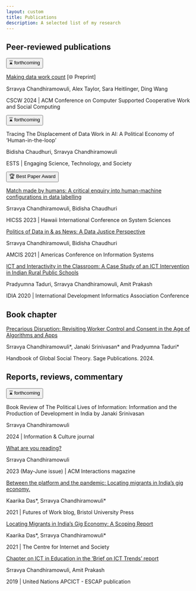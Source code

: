 ```yaml
---
layout: custom
title: Publications
description: A selected list of my research
---
```


## Peer-reviewed publications

<div class="entry-publication">
<section>
<button clas=infopill>⌛ forthcoming</button>
</section>
<p class="what"><a href="https://arxiv.org/abs/2311.18046">Making data work count</a> <span class="preprint">[🌐 Preprint]</span></p>
<p class="who"><span class="lookatme">Srravya Chandhiramowuli</span>, Alex Taylor, Sara Heitlinger, Ding Wang</p>
<p class="where">CSCW 2024 | ACM Conference on Computer Supported Cooperative Work and Social Computing</p>
</div>

<div class="entry-publication">
<section>
<button clas=infopill>⌛ forthcoming</button>
</section>
<p class="what">Tracing The Displacement of Data Work in AI: A Political Economy of ‘Human-in-the-loop’</p>
<p class="who">Bidisha Chaudhuri, <span class="lookatme">Srravya Chandhiramowuli</span></p>
<p class="where">ESTS | Engaging Science, Technology, and Society</p>
</div>

<div class="entry-publication">
<section>
<button clas=infopill>🏆 Best Paper Award</button>
</section>
<p class="what"><a href="https://hdl.handle.net/10125/102882">Match made by humans: A critical enquiry into human-machine configurations in data labelling</a></p>
<p class="who"><span class="lookatme">Srravya Chandhiramowuli</span>, Bidisha Chaudhuri</p>
<p class="where">HICSS 2023 | Hawaii International Conference on System Sciences</p>
</div>

<div class="entry-publication">
<p class="what"><a href="https://aisel.aisnet.org/amcis2021/global_develop/global_develop/13">Politics of Data in & as News: A Data Justice Perspective</a></p>
<p class="who"><span class="lookatme">Srravya Chandhiramowuli</span>, Bidisha Chaudhuri</p>
<p class="where">AMCIS 2021 | Americas Conference on Information Systems</p>
</div>

<div class="entry-publication">
<p class="what"><a href="https://doi.org/10.1007/978-3-030-52014-4_2">ICT and Interactivity in the Classroom: A Case Study of an ICT Intervention in Indian Rural Public Schools</a></p>
<p class="who">Pradyumna Taduri, <span class="lookatme">Srravya Chandhiramowuli</span>, Amit Prakash</p>
<p class="where">IDIA 2020 | International Development Informatics Association Conference</p>
</div>

## Book chapter

<div class="entry-bookchapter">
<p class="what"><a href="https://uk.sagepub.com/en-gb/eur/the-sage-handbook-of-global-sociology/book277822" target="_blank">Precarious Disruption: Revisiting Worker Control and Consent in the Age of Algorithms and Apps</a></p>
<p class="who"><span class="lookatme">Srravya Chandhiramowuli*</span>, Janaki Srinivasan* and Pradyumna Taduri*</p>
<p class="where">Handbook of Global Social Theory. Sage Publications. 2024.</p>
</div>

## Reports, reviews, commentary   

<div class="entry-bookreview">
<section>
<button clas=infopill>⌛ forthcoming</button>
</section>
<p class="what">Book Review of The Political Lives of Information: Information and the Production of Development in India by Janaki Srinivasan</p>
<p class="who"><span class="lookatme">Srravya Chandhiramowuli</span></p>
<p class="where">2024 | Information & Culture journal</p>
</div>

<div class="entry-bookreview">
<p class="what"><a href="https://interactions.acm.org/archive/view/may-june-2023/srravya-chandhiramowuli">What are you reading?</a></p>
<p class="who"><span class="lookatme">Srravya Chandhiramowuli</span></p>
<p class="where">2023 (May-June issue) | ACM Interactions magazine</p>
</div>

<div class="entry-report">
<p class="what"><a href="https://futuresofwork.co.uk/2021/03/16/caught-between-the-platform-and-the-pandemic-locating-migrants-in-indias-gig-economy/">Between the platform and the pandemic: Locating migrants in India’s gig economy.</a></p>
<p class="who">Kaarika Das*, <span class="lookatme">Srravya Chandhiramowuli*</span></p>
<p class="where">2021 | Futures of Work blog, Bristol University Press</p>
</div>

<div class="entry-report">
<p class="what"><a href="https://cis-india.org/raw/locating-migrants-in-indias-gig-economy-a-scoping-report">Locating Migrants in India’s Gig Economy: A Scoping Report</a></p>
<p class="who">Kaarika Das*, <span class="lookatme">Srravya Chandhiramowuli*</span></p>
<p class="where">2021 | The Centre for Internet and Society</p>
</div>

<div class="entry-report">
<p class="what"><a href="https://www.unapcict.org/sites/default/files/inline-files/ICT%20TRENDS_%20ICT%20for%20Education.pdf">Chapter on ICT in Education in the ‘Brief on ICT Trends’ report</a></p>
<p class="who"><span class="lookatme">Srravya Chandhiramowuli</span>, Amit Prakash</p>
<p class="where">2019 | United Nations APCICT - ESCAP publication</p>
</div>
